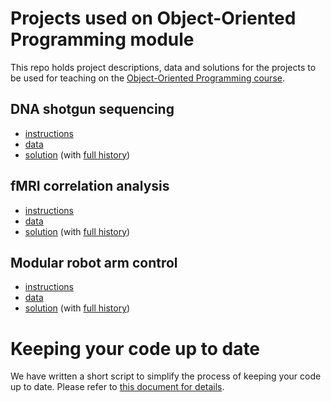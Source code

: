 # Projects used on Object-Oriented Programming module

This repo holds project descriptions, data and solutions for the projects to be used for teaching on the [Object-Oriented Programming course](../).

## DNA shotgun sequencing
- [instructions](DNA_shotgun_sequencing/assignment.md)
- [data](DNA_shotgun_sequencing/data/)
- [solution](../../../tree/shotgun_sequencing_solution/projects/DNA_shotgun_sequencing/solution) (with [full history](../../../commits/shotgun_sequencing_solution/projects/DNA_shotgun_sequencing/solution))
 
## fMRI correlation analysis
- [instructions](fMRI/assignment.md)
- [data](fMRI/data/)
- [solution](../../../tree/fmri_solution/projects/fMRI/solution) (with [full history](../../../commits/fmri_solution/projects/fMRI/solution))

## Modular robot arm control
- [instructions](robot_arm/assignment.md)
- [data](robot_arm/data/)
- [solution](../../../tree/robot_solution/projects/robot_arm/solution) (with [full history](../../../commits/robot_solution/projects/robot_arm/solution))


# Keeping your code up to date

We have written a short script to simplify the process of keeping your code up to date. Please refer to [this document for details](code_updater.md).
